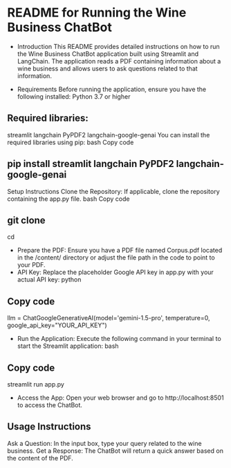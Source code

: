 # README for Running the Wine Business ChatBot

- Introduction
This README provides detailed instructions on how to run the Wine Business ChatBot application built using Streamlit and LangChain. The application reads a PDF containing information about a wine business and allows users to ask questions related to that information.

- Requirements
Before running the application, ensure you have the following installed:
Python 3.7 or higher
## Required libraries:
streamlit
langchain
PyPDF2
langchain-google-genai
You can install the required libraries using pip:
bash
Copy code
## pip install streamlit langchain PyPDF2 langchain-google-genai

Setup Instructions
Clone the Repository: If applicable, clone the repository containing the app.py file.
bash
Copy code
## git clone <repository-url>
cd <repository-directory>

- Prepare the PDF: Ensure you have a PDF file named Corpus.pdf located in the /content/ directory or adjust the file path in the code to point to your PDF.
- API Key: Replace the placeholder Google API key in app.py with your actual API key:
python
## Copy code
llm = ChatGoogleGenerativeAI(model='gemini-1.5-pro', temperature=0, google_api_key="YOUR_API_KEY")

- Run the Application: Execute the following command in your terminal to start the Streamlit application:
bash
## Copy code
streamlit run app.py


- Access the App: Open your web browser and go to http://localhost:8501 to access the ChatBot.

## Usage Instructions
Ask a Question: In the input box, type your query related to the wine business.
Get a Response: The ChatBot will return a quick answer based on the content of the PDF.

